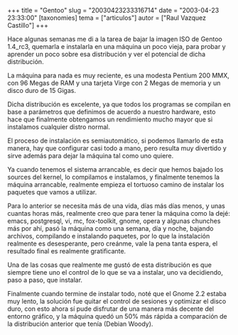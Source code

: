 +++
title = "Gentoo"
slug = "20030423233316714"
date = "2003-04-23 23:33:00"
[taxonomies]
tema = ["articulos"]
autor = ["Raul Vazquez Castillo"]
+++

Hace algunas semanas me di a la tarea de bajar la imagen ISO de Gentoo
1.4_rc3, quemarla e instalarla en una máquina un poco vieja, para probar
y aprender un poco sobre esa distribución y ver el potencial de dicha
distribución.

La máquina para nada es muy reciente, es una modesta Pentium 200 MMX,
con 96 Megas de RAM y una tarjeta Virge con 2 Megas de memoria y un
disco duro de 15 Gigas.

<!-- more -->
Dicha distribución es excelente, ya que todos los programas se compilan
en base a parámetros que definimos de acuerdo a nuestro hardware, esto
hace que finalmente obtengamos un rendimiento mucho mayor que si
instalamos cualquier distro normal.

El proceso de instalación es semiautomático, si podemos llamarlo de esta
manera, hay que configurar casi todo a mano, pero resulta muy divertido
y sirve además para dejar la máquina tal como uno quiere.

Ya cuando tenemos el sistema arrancable, es decir que hemos bajado los
sources del kernel, lo compilamos e instalamos, y finalmente tenemos la
máquina arrancable, realmente empieza el tortuoso camino de instalar los
paquetes que vamos a utilizar.

Para lo anterior se necesita más de una vida, días más días menos, y
unas cuantas horas más, realmente creo que para tener la máquina como la
dejé: emacs, postgresql, vi, mc, fox-toolkit, gnome, opera y algunas
chunches más por ahí, pasó la máquina como una semana, día y noche,
bajando archivos, compilando e instalando paquetes, por lo que la
instalación realmente es desesperante, pero creánme, vale la pena tanta
espera, el resultado final es realmente gratificante.

Una de las cosas que realmente me gustó de esta distribución es que
siempre tiene uno el control de lo que se va a instalar, uno va
decidiendo, paso a paso, que instalar.

Finalmente cuando termine de instalar todo, noté que el Gnome 2.2 estaba
muy lento, la solución fue quitar el control de sesiones y optimizar el
disco duro, con esto ahora sí pude disfrutar de una manera más decente
del entorno gráfico, y la máquina quedó un 50% más rápida a comparación
de la distribución anterior que tenía (Debian Woody).

